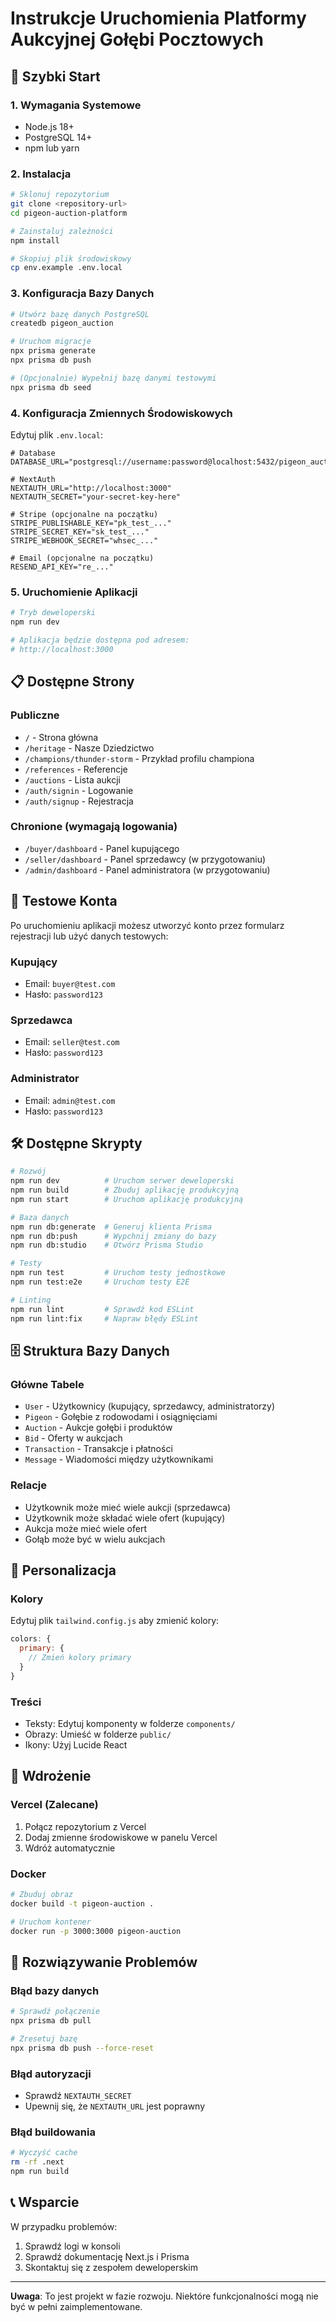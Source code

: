 # Instrukcje Uruchomienia Platformy Aukcyjnej Gołębi Pocztowych

## 🚀 Szybki Start

### 1. Wymagania Systemowe

- Node.js 18+
- PostgreSQL 14+
- npm lub yarn

### 2. Instalacja

```bash
# Sklonuj repozytorium
git clone <repository-url>
cd pigeon-auction-platform

# Zainstaluj zależności
npm install

# Skopiuj plik środowiskowy
cp env.example .env.local
```

### 3. Konfiguracja Bazy Danych

```bash
# Utwórz bazę danych PostgreSQL
createdb pigeon_auction

# Uruchom migracje
npx prisma generate
npx prisma db push

# (Opcjonalnie) Wypełnij bazę danymi testowymi
npx prisma db seed
```

### 4. Konfiguracja Zmiennych Środowiskowych

Edytuj plik `.env.local`:

```env
# Database
DATABASE_URL="postgresql://username:password@localhost:5432/pigeon_auction"

# NextAuth
NEXTAUTH_URL="http://localhost:3000"
NEXTAUTH_SECRET="your-secret-key-here"

# Stripe (opcjonalne na początku)
STRIPE_PUBLISHABLE_KEY="pk_test_..."
STRIPE_SECRET_KEY="sk_test_..."
STRIPE_WEBHOOK_SECRET="whsec_..."

# Email (opcjonalne na początku)
RESEND_API_KEY="re_..."
```

### 5. Uruchomienie Aplikacji

```bash
# Tryb deweloperski
npm run dev

# Aplikacja będzie dostępna pod adresem:
# http://localhost:3000
```

## 📋 Dostępne Strony

### Publiczne

- `/` - Strona główna
- `/heritage` - Nasze Dziedzictwo
- `/champions/thunder-storm` - Przykład profilu championa
- `/references` - Referencje
- `/auctions` - Lista aukcji
- `/auth/signin` - Logowanie
- `/auth/signup` - Rejestracja

### Chronione (wymagają logowania)

- `/buyer/dashboard` - Panel kupującego
- `/seller/dashboard` - Panel sprzedawcy (w przygotowaniu)
- `/admin/dashboard` - Panel administratora (w przygotowaniu)

## 🔐 Testowe Konta

Po uruchomieniu aplikacji możesz utworzyć konto przez formularz rejestracji lub użyć danych testowych:

### Kupujący

- Email: `buyer@test.com`
- Hasło: `password123`

### Sprzedawca

- Email: `seller@test.com`
- Hasło: `password123`

### Administrator

- Email: `admin@test.com`
- Hasło: `password123`

## 🛠️ Dostępne Skrypty

```bash
# Rozwój
npm run dev          # Uruchom serwer deweloperski
npm run build        # Zbuduj aplikację produkcyjną
npm run start        # Uruchom aplikację produkcyjną

# Baza danych
npm run db:generate  # Generuj klienta Prisma
npm run db:push      # Wypchnij zmiany do bazy
npm run db:studio    # Otwórz Prisma Studio

# Testy
npm run test         # Uruchom testy jednostkowe
npm run test:e2e     # Uruchom testy E2E

# Linting
npm run lint         # Sprawdź kod ESLint
npm run lint:fix     # Napraw błędy ESLint
```

## 🗄️ Struktura Bazy Danych

### Główne Tabele

- `User` - Użytkownicy (kupujący, sprzedawcy, administratorzy)
- `Pigeon` - Gołębie z rodowodami i osiągnięciami
- `Auction` - Aukcje gołębi i produktów
- `Bid` - Oferty w aukcjach
- `Transaction` - Transakcje i płatności
- `Message` - Wiadomości między użytkownikami

### Relacje

- Użytkownik może mieć wiele aukcji (sprzedawca)
- Użytkownik może składać wiele ofert (kupujący)
- Aukcja może mieć wiele ofert
- Gołąb może być w wielu aukcjach

## 🎨 Personalizacja

### Kolory

Edytuj plik `tailwind.config.js` aby zmienić kolory:

```javascript
colors: {
  primary: {
    // Zmień kolory primary
  }
}
```

### Treści

- Teksty: Edytuj komponenty w folderze `components/`
- Obrazy: Umieść w folderze `public/`
- Ikony: Użyj Lucide React

## 🚀 Wdrożenie

### Vercel (Zalecane)

1. Połącz repozytorium z Vercel
2. Dodaj zmienne środowiskowe w panelu Vercel
3. Wdróż automatycznie

### Docker

```bash
# Zbuduj obraz
docker build -t pigeon-auction .

# Uruchom kontener
docker run -p 3000:3000 pigeon-auction
```

## 🐛 Rozwiązywanie Problemów

### Błąd bazy danych

```bash
# Sprawdź połączenie
npx prisma db pull

# Zresetuj bazę
npx prisma db push --force-reset
```

### Błąd autoryzacji

- Sprawdź `NEXTAUTH_SECRET`
- Upewnij się, że `NEXTAUTH_URL` jest poprawny

### Błąd buildowania

```bash
# Wyczyść cache
rm -rf .next
npm run build
```

## 📞 Wsparcie

W przypadku problemów:

1. Sprawdź logi w konsoli
2. Sprawdź dokumentację Next.js i Prisma
3. Skontaktuj się z zespołem deweloperskim

---

**Uwaga**: To jest projekt w fazie rozwoju. Niektóre funkcjonalności mogą nie być w pełni zaimplementowane.
